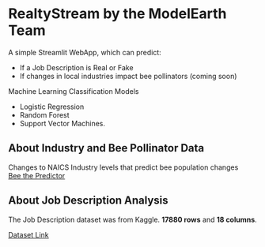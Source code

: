 # RealtyStream by the ModelEarth Team

A simple Streamlit WebApp, which can predict:

- If a Job Description is Real or Fake
- If changes in local industries impact bee pollinators (coming soon)
    
Machine Learning Classification Models
- Logistic Regression
- Random Forest
- Support Vector Machines.

## About Industry and Bee Pollinator Data

Changes to NAICS Industry levels that predict bee population changes  
[Bee the Predictor](https://model.earth/data-pipeline/research/bees/)

## About Job Description Analysis

The Job Description dataset was from Kaggle.
**17880 rows** and **18 columns**.

[Dataset Link](https://drive.google.com/file/d/1oNvbZLod123UhYbR8oqH7hPCc3n5CRan/view?usp=share_link)